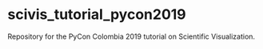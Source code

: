 # scivis_tutorial_pycon2019
 Repository for the PyCon Colombia 2019 tutorial on Scientific Visualization. 
